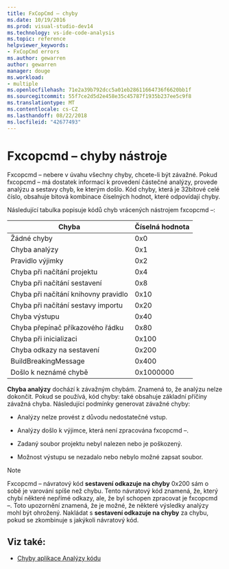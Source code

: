 ```yaml
---
title: FxCopCmd – chyby
ms.date: 10/19/2016
ms.prod: visual-studio-dev14
ms.technology: vs-ide-code-analysis
ms.topic: reference
helpviewer_keywords:
- FxCopCmd errors
ms.author: gewarren
author: gewarren
manager: douge
ms.workload:
- multiple
ms.openlocfilehash: 71e2a39b792dcc5a01eb28611664736f6620bb1f
ms.sourcegitcommit: 55f7ce2d5d2e458e35c45787f1935b237ee5c9f8
ms.translationtype: MT
ms.contentlocale: cs-CZ
ms.lasthandoff: 08/22/2018
ms.locfileid: "42677493"
---
```

# <a name="fxcopcmd-tool-errors"></a>Fxcopcmd – chyby nástroje

Fxcopcmd – nebere v úvahu všechny chyby, chcete-li být závažné. Pokud fxcopcmd – má dostatek informací k provedení částečné analýzy, provede analýzu a sestavy chyb, ke kterým došlo. Kód chyby, která je 32bitové celé číslo, obsahuje bitová kombinace číselných hodnot, které odpovídají chyby.

Následující tabulka popisuje kódů chyb vrácených nástrojem fxcopcmd –:

|Chyba|Číselná hodnota|
|-----------|-------------------|
|Žádné chyby|0x0|
|Chyba analýzy|0x1|
|Pravidlo výjimky|0x2|
|Chyba při načítání projektu|0x4|
|Chyba při načítání sestavení|0x8|
|Chyba při načítání knihovny pravidlo|0x10|
|Chyba při načítání sestavy importu|0x20|
|Chyba výstupu|0x40|
|Chyba přepínač příkazového řádku|0x80|
|Chyba při inicializaci|0x100|
|Chyba odkazy na sestavení|0x200|
|BuildBreakingMessage|0x400|
|Došlo k neznámé chybě|0x1000000|

**Chyba analýzy** dochází k závažným chybám. Znamená to, že analýzu nelze dokončit. Pokud se používá, kód chyby: také obsahuje základní příčiny závažná chyba. Následující podmínky generovat závažné chyby:

- Analýzy nelze provést z důvodu nedostatečné vstup.

- Analýzy došlo k výjimce, která není zpracována fxcopcmd –.

- Zadaný soubor projektu nebyl nalezen nebo je poškozený.

- Možnost výstupu se nezadalo nebo nebylo možné zapsat soubor.

> [!NOTE]
> Fxcopcmd – návratový kód **sestavení odkazuje na chyby** 0x200 sám o sobě je varování spíše než chybu. Tento návratový kód znamená, že, který chybí některé nepřímé odkazy, ale, že byl schopen zpracovat je fxcopcmd –. Toto upozornění znamená, že je možné, že některé výsledky analýzy mohl být ohrožený. Nakládat s **sestavení odkazuje na chyby** za chybu, pokud se zkombinuje s jakýkoli návratový kód.

## <a name="see-also"></a>Viz také:

- [Chyby aplikace Analýzy kódu](../code-quality/code-analysis-application-errors.md)